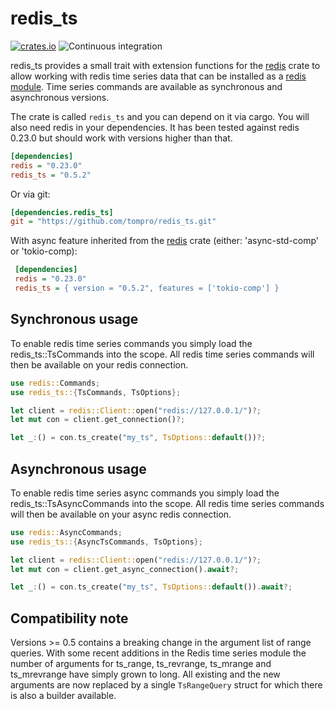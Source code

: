 # redis_ts

[![crates.io](https://img.shields.io/badge/crates.io-v0.5.2-orange)](https://crates.io/crates/redis_ts)
![Continuous integration](https://github.com/tompro/redis_ts/workflows/Continuous%20integration/badge.svg)

redis_ts provides a small trait with extension functions for the 
[redis](https://docs.rs/redis) crate to allow 
working with redis time series data that can be installed as 
a [redis module](https://oss.redislabs.com/redistimeseries). Time 
series commands are available as synchronous and asynchronous versions.
 
The crate is called `redis_ts` and you can depend on it via cargo. You will 
also need redis in your dependencies. It has been tested against redis 0.23.0 
but should work with versions higher than that.

 ```ini
 [dependencies]
 redis = "0.23.0"
 redis_ts = "0.5.2"
 ```

 Or via git:

 ```ini
 [dependencies.redis_ts]
 git = "https://github.com/tompro/redis_ts.git"
 ```

With async feature inherited from the [redis](https://docs.rs/redis) crate (either: 'async-std-comp' or 'tokio-comp):

```ini
 [dependencies]
 redis = "0.23.0"
 redis_ts = { version = "0.5.2", features = ['tokio-comp'] }
``` 
 
 ## Synchronous usage
 
 To enable redis time series commands you simply load the 
 redis_ts::TsCommands into the scope. All redis time series 
 commands will then be available on your redis connection.
 
  
 ```rust
 use redis::Commands;
 use redis_ts::{TsCommands, TsOptions};
 
 let client = redis::Client::open("redis://127.0.0.1/")?;
 let mut con = client.get_connection()?;
 
 let _:() = con.ts_create("my_ts", TsOptions::default())?;
 ```
 
 ## Asynchronous usage 
 
 To enable redis time series async commands you simply load the 
 redis_ts::TsAsyncCommands into the scope. All redis time series 
 commands will then be available on your async redis connection.
 
 ```rust
 use redis::AsyncCommands;
 use redis_ts::{AsyncTsCommands, TsOptions};
 
let client = redis::Client::open("redis://127.0.0.1/")?;
let mut con = client.get_async_connection().await?;
 
let _:() = con.ts_create("my_ts", TsOptions::default()).await?;
```

## Compatibility note

Versions >= 0.5 contains a breaking change in the argument list of range queries. With some recent additions in the 
Redis time series module the number of arguments for ts_range, ts_revrange, ts_mrange and ts_mrevrange have simply 
grown to long. All existing and the new arguments are now replaced by a single `TsRangeQuery` struct for which there
is also a builder available.
